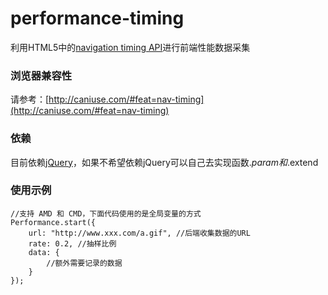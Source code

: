 # performance-timing

利用HTML5中的[navigation timing API](http://www.w3.org/TR/navigation-timing/)进行前端性能数据采集

### 浏览器兼容性

请参考：[http://caniuse.com/#feat=nav-timing](http://caniuse.com/#feat=nav-timing)

### 依赖

目前依赖[jQuery](http://jquery.com/)，如果不希望依赖jQuery可以自己去实现函数$.param和$.extend

### 使用示例

    //支持 AMD 和 CMD，下面代码使用的是全局变量的方式
    Performance.start({
        url: "http://www.xxx.com/a.gif", //后端收集数据的URL
        rate: 0.2, //抽样比例
        data: {
            //额外需要记录的数据
        }
    });